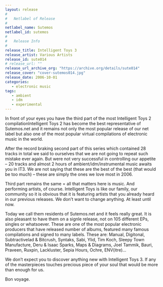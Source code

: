 ```yaml
---
layout: release
#
#   Netlabel of Release
#
netlabel_name: Sutemos
netlabel_id: sutemos
#
#   Release Info
#
release_title: Intelligent Toys 3
release_artist: Various Artists
release_id: sute014
# release_url: ""
release_url_archive_org: "https://archive.org/details/sute014"
release_cover: "cover-sutemos014.jpg"
release_date: 2006-10-01
categories:
   - electronic music
tags:
   - ambient
   - idm
   - experimental
---
```

In front of your eyes you have the third part of the most Intelligent Toys 2 compilationIntelligent Toys 2 has become the best representative of Sutemos.net and it remains not only the most popular release of our net label but also one of the most popular virtual compilations of electronic music in the world.

After the record braking second part of this series which contained 28 tracks in total we said to ourselves that we are not going to repeat such mistake ever again. But were not very successful in controlling our appetite – 20 tracks and almost 2 hours of ambient/idm/instrumental music awaits you in IT3. We are not saying that these are the best of the best (that would be too much) – these are simply the ones we love most in 2006.

Third part remains the same = all that matters here is music. And performing artists, of course. Intelligent Toys is like our family, our community so it is obvious that it is featuring artists that you already heard in our previous releases. We don’t want to change anything. At least until now.

Today we call them residents of Sutemos.net and it feels really great. It is also pleasant to have them on a signle release, not on 105 different EPs, singles or whatsoever. These are one of the most popular electronic producers that have released number of albums, featured many famous compilations and signed to many labels. These are: Manual, Digitonal, Subtractivelad &amp; Bitcrush, Syntaks, Sabi, Ylid, Tim Koch, Sleepy Town Manufacture, Deru &amp; Isaac Sparks, Maps &amp; Diagrams, Joel Tammik, Bauri, Praveen, Ruxpin, Lackluster, Sepia Hours, Ochre, ENV(itre)...

We don’t expect you to discover anything new with Intelligent Toys 3.
If any of the masterpieces touches precious piece of your soul that would be more than enough for us.

Bon voyage.